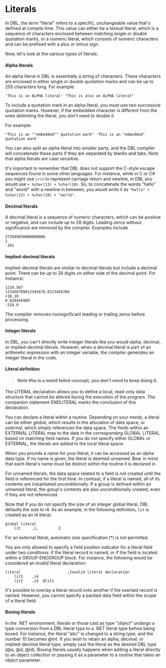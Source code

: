 # Literals
In DBL, the term "literal" refers to a specific, unchangeable value that's defined at compile time. This value can either be a textual literal, which is a sequence of characters enclosed between matching single or double quotation marks, or a numeric literal, which consists of numeric characters and can be prefixed with a plus or minus sign.

Now, let's look at the various types of literals:

#### Alpha literals

An alpha literal in DBL is essentially a string of characters. These characters are enclosed in either single or double quotation marks and can be up to 255 characters long. For example:

`'This is an ALPHA literal'
"This is also an ALPHA literal"`

To include a quotation mark in an alpha literal, you must use two successive quotation marks. However, if the embedded character is different from the ones delimiting the literal, you don't need to double it.

For example:

`"This is an ""embedded"" quotation mark"
'This is an "embedded" quotation mark'`

You can also split an alpha literal into smaller parts, and the DBL compiler will concatenate these parts if they are separated by blanks and tabs. Note that alpha literals are case sensitive.

It's important to remember that DBL does not support the C-style escape sequences found in some other languages. For instance, while in C or C# you might use `\r\n` to represent carriage return and newline, in DBL you would use `+ %char(13) + %char(10)`. So, to concatenate the words "hello" and "world" with a newline in between, you would write it as `"hello" + %char(13) + %char(10) + "world"`.

#### Decimal literals

A decimal literal is a sequence of numeric characters, which can be positive or negative, and can include up to 28 digits. Leading zeros without significance are removed by the compiler. Examples include
```
273949830000000000
1
-391
```
#### Implied-decimal literals

Implied-decimal literals are similar to decimal literals but include a decimal point. There can be up to 28 digits on either side of the decimal point. For instance:

```
1234.567
123456789012345678.0123456789
+18.10
0.928456989
-518.0
```

The compiler removes nonsignificant leading or trailing zeros before processing.

#### Integer literals

In DBL, you can't directly write integer literals like you would alpha, decimal, or implied-decimal literals. However, when a decimal literal is part of an arithmetic expression with an integer variable, the compiler generates an integer literal in the code.

#### Literal definition

> #### Note this is a weird failed concept; you don't need to keep doing it.

The LITERAL declaration allows you to define a local, read-only data structure that cannot be altered during the execution of the program. The companion statement ENDLITERAL marks the conclusion of this declaration.

You can declare a literal within a routine. Depending on your needs, a literal can be either *global*, which results in the allocation of data space, or *external*, which simply references the data space. The fields within an EXTERNAL LITERAL map to the data in the corresponding GLOBAL LITERAL based on matching field names. If you do not specify either GLOBAL or EXTERNAL, the literals are added to the local literal space.

When you provide a name for your literal, it can be accessed as an alpha data type. If no name is given, the literal is deemed unnamed. Bear in mind that each literal's name must be distinct within the routine it is declared in.

For unnamed literals, the data space related to a field is not created until the field is referenced for the first time. In contrast, if a literal is named, all of its contents are instantiated unconditionally. If a group is defined within an unnamed literal, the group's contents are also unconditionally created, even if they are not referenced.

Note that if you do not specify the size of an integer global literal, DBL defaults the size to i4. As an example, in the following definition, `lit` is created as an i4 literal:

```dbl,ignore,does_not_compile
global literal
    lit     ,i,         2
```

For an external literal, automatic size specification (*) is not permitted.

You are only allowed to specify a field position indicator for a literal field under two conditions: if the literal record is named, or if the field is located within a GROUP-ENDGROUP block. For instance, the following would be considered an invalid literal declaration:

```dbl,ignore,does_not_compile
literal                     ;Invalid literal declaration
    lit1    ,i4
    lit2    ,i4  @lit1
```

It's possible to overlay a literal record onto another if the overlaid record is named. However, you cannot specify a packed data field within the scope of a literal field.

#### Boxing literals
In the .NET environment, literals or those cast as type "object" undergo a type conversion from a DBL literal type to a .NET literal type before being boxed. For instance, the literal "abc" is changed to a string type, and the number 10 becomes @int. If you wish to retain an alpha, decimal, or implied-decimal literal type, simply cast the literal as the desired DBL type (@a, @d, @id). Boxing literals usually happens when adding a literal directly to an object collection or passing it as a parameter to a routine that takes an object parameter.